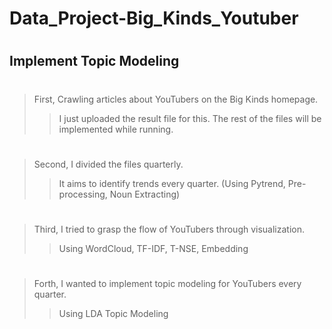 # Data_Project-Big_Kinds_Youtuber
#
## Implement Topic Modeling
#
> First, Crawling articles about YouTubers on the Big Kinds homepage.
>> I just uploaded the result file for this.
>> The rest of the files will be implemented while running.
#
> Second, I divided the files quarterly.
>> It aims to identify trends every quarter. (Using Pytrend, Pre-processing, Noun Extracting)
#
> Third, I tried to grasp the flow of YouTubers through visualization.
>> Using WordCloud, TF-IDF, T-NSE, Embedding
#
> Forth, I wanted to implement topic modeling for YouTubers every quarter.
>> Using LDA Topic Modeling
